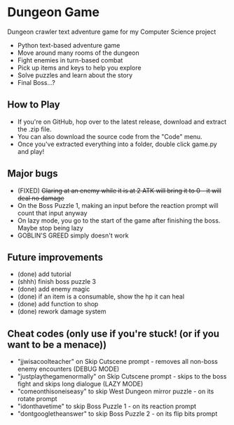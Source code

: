 # Dungeon Game
Dungeon crawler text adventure game for my Computer Science project
- Python text-based adventure game
- Move around many rooms of the dungeon
- Fight enemies in turn-based combat
- Pick up items and keys to help you explore
- Solve puzzles and learn about the story
- Final Boss...?

## How to Play
- If you're on GitHub, hop over to the latest release, download and extract the .zip file.
- You can also download the source code from the "Code" menu.
- Once you've extracted everything into a folder, double click game.py and play!

## Major bugs
- (FIXED) ~~Glaring at an enemy while it is at 2 ATK will bring it to 0 - it will deal no damage~~
- On the Boss Puzzle 1, making an input before the reaction prompt will count that input anyway
- On lazy mode, you go to the start of the game after finishing the boss. Maybe stop being lazy
- GOBLIN'S GREED simply doesn't work

## Future improvements
- (done) add tutorial
- (shhh) finish boss puzzle 3
- (done) add enemy magic
- (done) if an item is a consumable, show the hp it can heal
- (done) add function to shop
- (done) rework damage system


## Cheat codes (only use if you're stuck! (or if you want to be a menace))
- "jjwisacoolteacher" on Skip Cutscene prompt - removes all non-boss enemy encounters (DEBUG MODE)
- "justplaythegamenormally" on Skip Cutscene prompt - skips to the boss fight and skips long dialogue (LAZY MODE)
- "comeonthisoneiseasy" to skip West Dungeon mirror puzzle - on its rotate prompt
- "idonthavetime" to skip Boss Puzzle 1 - on its reaction prompt
- "dontgoogletheanswer" to skip Boss Puzzle 2 - on its flip bits prompt